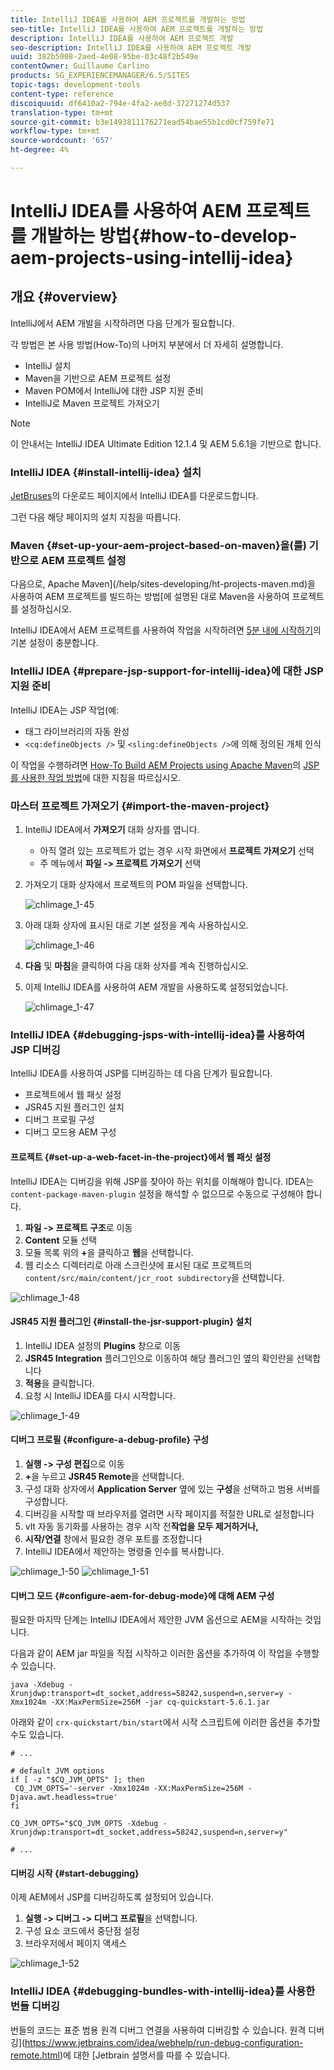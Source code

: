 ```yaml
---
title: IntelliJ IDEA를 사용하여 AEM 프로젝트를 개발하는 방법
seo-title: IntelliJ IDEA를 사용하여 AEM 프로젝트를 개발하는 방법
description: IntelliJ IDEA를 사용하여 AEM 프로젝트 개발
seo-description: IntelliJ IDEA를 사용하여 AEM 프로젝트 개발
uuid: 382b5008-2aed-4e08-95be-03c48f2b549e
contentOwner: Guillaume Carlino
products: SG_EXPERIENCEMANAGER/6.5/SITES
topic-tags: development-tools
content-type: reference
discoiquuid: df6410a2-794e-4fa2-ae8d-37271274d537
translation-type: tm+mt
source-git-commit: b3e1493811176271ead54bae55b1cd0cf759fe71
workflow-type: tm+mt
source-wordcount: '657'
ht-degree: 4%

---
```



# IntelliJ IDEA를 사용하여 AEM 프로젝트를 개발하는 방법{#how-to-develop-aem-projects-using-intellij-idea}

## 개요 {#overview}

IntelliJ에서 AEM 개발을 시작하려면 다음 단계가 필요합니다.

각 방법은 본 사용 방법(How-To)의 나머지 부분에서 더 자세히 설명합니다.

* IntelliJ 설치
* Maven을 기반으로 AEM 프로젝트 설정
* Maven POM에서 IntelliJ에 대한 JSP 지원 준비
* IntelliJ로 Maven 프로젝트 가져오기

>[!NOTE]
>
>이 안내서는 IntelliJ IDEA Ultimate Edition 12.1.4 및 AEM 5.6.1을 기반으로 합니다.

### IntelliJ IDEA {#install-intellij-idea} 설치

[JetBruses](https://www.jetbrains.com/idea/download/index.html)의 다운로드 페이지에서 IntelliJ IDEA를 다운로드합니다.

그런 다음 해당 페이지의 설치 지침을 따릅니다.

### Maven {#set-up-your-aem-project-based-on-maven}을(를) 기반으로 AEM 프로젝트 설정

다음으로, Apache Maven](/help/sites-developing/ht-projects-maven.md)을 사용하여 AEM 프로젝트를 빌드하는 방법[에 설명된 대로 Maven을 사용하여 프로젝트를 설정하십시오.

IntelliJ IDEA에서 AEM 프로젝트를 사용하여 작업을 시작하려면 [5분 내에 시작하기](https://maven.apache.org/guides/getting-started/maven-in-five-minutes.html)의 기본 설정이 충분합니다.

### IntelliJ IDEA {#prepare-jsp-support-for-intellij-idea}에 대한 JSP 지원 준비

IntelliJ IDEA는 JSP 작업(예:

* 태그 라이브러리의 자동 완성
* `<cq:defineObjects />` 및 `<sling:defineObjects />`에 의해 정의된 개체 인식

이 작업을 수행하려면 [How-To Build AEM Projects using Apache Maven](/help/sites-developing/ht-projects-maven.md)의 [JSP를 사용한 작업 방법](/help/sites-developing/ht-projects-maven.md#how-to-work-with-jsps)에 대한 지침을 따르십시오.

### 마스터 프로젝트 가져오기 {#import-the-maven-project}

1. IntelliJ IDEA에서 **가져오기** 대화 상자를 엽니다.

   * 아직 열려 있는 프로젝트가 없는 경우 시작 화면에서 **프로젝트 가져오기** 선택
   * 주 메뉴에서 **파일 -> 프로젝트 가져오기** 선택

1. 가져오기 대화 상자에서 프로젝트의 POM 파일을 선택합니다.

   ![chlimage_1-45](assets/chlimage_1-45a.png)

1. 아래 대화 상자에 표시된 대로 기본 설정을 계속 사용하십시오.

   ![chlimage_1-46](assets/chlimage_1-46a.png)

1. **다음** 및 **마침**&#x200B;을 클릭하여 다음 대화 상자를 계속 진행하십시오.
1. 이제 IntelliJ IDEA를 사용하여 AEM 개발을 사용하도록 설정되었습니다.

   ![chlimage_1-47](assets/chlimage_1-47a.png)

### IntelliJ IDEA {#debugging-jsps-with-intellij-idea}를 사용하여 JSP 디버깅

IntelliJ IDEA를 사용하여 JSP를 디버깅하는 데 다음 단계가 필요합니다.

* 프로젝트에서 웹 패싯 설정
* JSR45 지원 플러그인 설치
* 디버그 프로필 구성
* 디버그 모드용 AEM 구성

#### 프로젝트 {#set-up-a-web-facet-in-the-project}에서 웹 패싯 설정

IntelliJ IDEA는 디버깅을 위해 JSP를 찾아야 하는 위치를 이해해야 합니다. IDEA는 `content-package-maven-plugin` 설정을 해석할 수 없으므로 수동으로 구성해야 합니다.

1. **파일 -> 프로젝트 구조**&#x200B;로 이동
1. **Content** 모듈 선택
1. 모듈 목록 위의 **+**&#x200B;을 클릭하고 **웹**&#x200B;을 선택합니다.
1. 웹 리소스 디렉터리로 아래 스크린샷에 표시된 대로 프로젝트의 `content/src/main/content/jcr_root subdirectory`을 선택합니다.

![chlimage_1-48](assets/chlimage_1-48a.png)

#### JSR45 지원 플러그인 {#install-the-jsr-support-plugin} 설치

1. IntelliJ IDEA 설정의 **Plugins** 창으로 이동
1. **JSR45 Integration** 플러그인으로 이동하여 해당 플러그인 옆의 확인란을 선택합니다
1. **적용**&#x200B;을 클릭합니다.
1. 요청 시 IntelliJ IDEA를 다시 시작합니다.

![chlimage_1-49](assets/chlimage_1-49a.png)

#### 디버그 프로필 {#configure-a-debug-profile} 구성

1. **실행 -> 구성 편집**&#x200B;으로 이동
1. **+**&#x200B;을 누르고 **JSR45 Remote**&#x200B;을 선택합니다.
1. 구성 대화 상자에서 **Application Server** 옆에 있는 **구성**&#x200B;을 선택하고 범용 서버를 구성합니다.
1. 디버깅을 시작할 때 브라우저를 열려면 시작 페이지를 적절한 URL로 설정합니다
1. vlt 자동 동기화를 사용하는 경우 시작 전&#x200B;**작업을 모두 제거하거나,**
1. **시작/연결** 창에서 필요한 경우 포트를 조정합니다
1. IntelliJ IDEA에서 제안하는 명령줄 인수를 복사합니다.

![chlimage_1-50](assets/chlimage_1-50a.png) ![chlimage_1-51](assets/chlimage_1-51a.png)

#### 디버그 모드 {#configure-aem-for-debug-mode}에 대해 AEM 구성

필요한 마지막 단계는 IntelliJ IDEA에서 제안한 JVM 옵션으로 AEM을 시작하는 것입니다.

다음과 같이 AEM jar 파일을 직접 시작하고 이러한 옵션을 추가하여 이 작업을 수행할 수 있습니다.

`java -Xdebug -Xrunjdwp:transport=dt_socket,address=58242,suspend=n,server=y -Xmx1024m -XX:MaxPermSize=256M -jar cq-quickstart-5.6.1.jar`

아래와 같이 `crx-quickstart/bin/start`에서 시작 스크립트에 이러한 옵션을 추가할 수도 있습니다.

```shell
# ...

# default JVM options
if [ -z "$CQ_JVM_OPTS" ]; then
 CQ_JVM_OPTS='-server -Xmx1024m -XX:MaxPermSize=256M -Djava.awt.headless=true'
fi

CQ_JVM_OPTS="$CQ_JVM_OPTS -Xdebug -Xrunjdwp:transport=dt_socket,address=58242,suspend=n,server=y"

# ...
```

#### 디버깅 시작 {#start-debugging}

이제 AEM에서 JSP를 디버깅하도록 설정되어 있습니다.

1. **실행 -> 디버그 -> 디버그 프로필**&#x200B;을 선택합니다.
1. 구성 요소 코드에서 중단점 설정
1. 브라우저에서 페이지 액세스

![chlimage_1-52](assets/chlimage_1-52a.png)

### IntelliJ IDEA {#debugging-bundles-with-intellij-idea}를 사용한 번들 디버깅

번들의 코드는 표준 범용 원격 디버그 연결을 사용하여 디버깅할 수 있습니다. 원격 디버깅](https://www.jetbrains.com/idea/webhelp/run-debug-configuration-remote.html)에 대한 [Jetbrain 설명서를 따를 수 있습니다.
